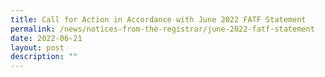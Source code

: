 ```yaml
---
title: Call for Action in Accordance with June 2022 FATF Statement
permalink: /news/notices-from-the-registrar/june-2022-fatf-statement
date: 2022-06-21
layout: post
description: ""
---
```

